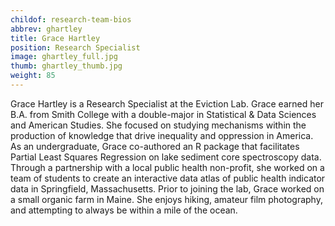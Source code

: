 ```yaml
---
childof: research-team-bios
abbrev: ghartley
title: Grace Hartley
position: Research Specialist
image: ghartley_full.jpg
thumb: ghartley_thumb.jpg
weight: 85
---
```

Grace Hartley is a Research Specialist at the Eviction Lab. Grace earned her B.A. from Smith College with a double-major in Statistical & Data Sciences and American Studies. She focused on studying mechanisms within the production of knowledge that drive inequality and oppression in America. As an undergraduate, Grace co-authored an R package that facilitates Partial Least Squares Regression on lake sediment core spectroscopy data. Through a partnership with a local public health non-profit, she worked on a team of students to create an interactive data atlas of public health indicator data in Springfield, Massachusetts. Prior to joining the lab, Grace worked on a small organic farm in Maine. She enjoys hiking, amateur film photography, and attempting to always be within a mile of the ocean.